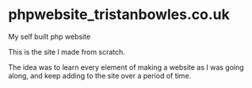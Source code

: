 # phpwebsite_tristanbowles.co.uk
My self built php website

This is the site I made from scratch.

The idea was to learn every element of making a website as I was going along, and keep adding to the site over a period of time.

